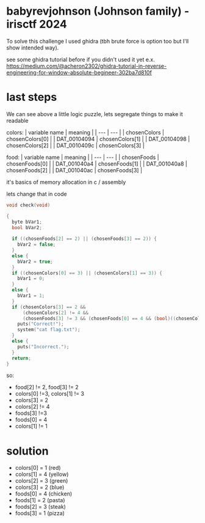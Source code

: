 # babyrevjohnson (Johnson family) - irisctf 2024

To solve this challenge I used ghidra (tbh brute force is option too but I'll show intended way).

see some ghidra tutorial before if you didn't used it yet e.x. https://medium.com/@acheron2302/ghidra-tutorial-in-reverse-engineering-for-window-absolute-begineer-302ba7d810f



# last steps
We can see above a little logic puzzle, lets segregate things to make it readable

colors:
| variable name | meaning |
| --- | --- |
| chosenColors | chosenColors[0] |
| DAT_00104094 | chosenColors[1] |
| DAT_00104098 | chosenColors[2] |
| DAT_0010409c | chosenColors[3] |

food:
| variable name | meaning |
| --- | --- |
| chosenFoods | chosenFoods[0] |
| DAT_001040a4 | chosenFoods[1] |
| DAT_001040a8 | chosenFoods[2] |
| DAT_001040ac | chosenFoods[3] |

it's basics of memory allocation in c / assembly

lets change that in code
```c
void check(void)

{
  byte bVar1;
  bool bVar2;
  
  if ((chosenFoods[2] == 2) || (chosenFoods[3] == 2)) {
    bVar2 = false;
  }
  else {
    bVar2 = true;
  }
  if ((chosenColors[0] == 3) || (chosenColors[1] == 3)) {
    bVar1 = 0;
  }
  else {
    bVar1 = 1;
  }
  if (chosenColors[3] == 2 &&
      (chosenColors[2] != 4 &&
      (chosenFoods[3] != 3 && (chosenFoods[0] == 4 && (bool)((chosenColors[1] != 1 && bVar2) & bVar1))))) {
    puts("Correct!");
    system("cat flag.txt");
  }
  else {
    puts("Incorrect.");
  }
  return; 
}

```

so:
 - food[2] != 2, food[3] != 2
 - colors[0] !=3, colors[1] != 3
 - colors[3] = 2
 - colors[2] != 4
 - foods[3] !=3
 - foods[0] = 4
 - colors[1] != 1

# solution
 - colors[0] = 1 (red) 
 - colors[1] = 4 (yellow)
 - colors[2] = 3 (green)
 - colors[3] = 2 (blue)
 - foods[0] = 4 (chicken)
 - foods[1] = 2 (pasta)
 - foods[2] = 3 (steak)
 - foods[3] = 1 (pizza)




